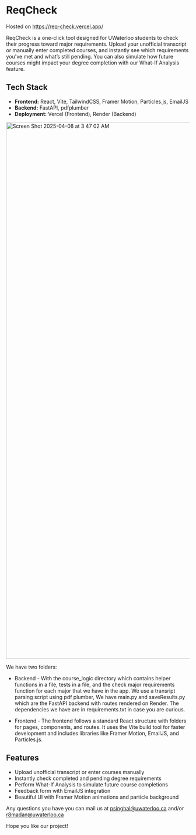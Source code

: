 # ReqCheck

Hosted on https://req-check.vercel.app/

ReqCheck is a one-click tool designed for UWaterloo students to check their progress toward major requirements. Upload your unofficial transcript or manually enter completed courses, and instantly see which requirements you've met and what’s still pending. You can also simulate how future courses might impact your degree completion with our What-If Analysis feature.

## Tech Stack
- **Frontend:** React, Vite, TailwindCSS, Framer Motion, Particles.js, EmailJS
- **Backend:** FastAPI, pdfplumber
- **Deployment:** Vercel (Frontend), Render (Backend)

<img width="1465" alt="Screen Shot 2025-04-08 at 3 47 02 AM" src="https://github.com/user-attachments/assets/565a86b5-7e69-4f0c-bb54-a7f8ae8860e3" />

We have two folders:

- Backend - With the course_logic directory which contains helper functions in a file, tests in a file, and the check major requirements function for each major that we have in the app. We use a transript parsing script using pdf plumber, We have main.py and saveResults.py which are the FastAPI backend with routes rendered on Render. The dependencies we have are in requirements.txt in case you are curious. 

- Frontend - The frontend follows a standard React structure with folders for pages, components, and routes. It uses the Vite build tool for faster development and includes libraries like Framer Motion, EmailJS, and Particles.js.

## Features
- Upload unofficial transcript or enter courses manually
- Instantly check completed and pending degree requirements
- Perform What-If Analysis to simulate future course completions
- Feedback form with EmailJS integration
- Beautiful UI with Framer Motion animations and particle background


Any questions you have you can mail us at psinghal@uwaterloo.ca and/or r8madan@uwaterloo.ca

Hope you like our project!
